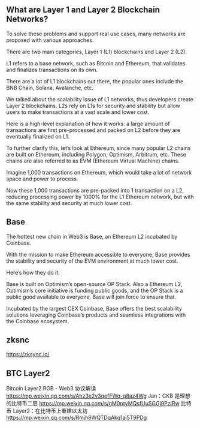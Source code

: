 ## What are Layer 1 and Layer 2 Blockchain Networks?
To solve these problems and support real use cases, many networks are proposed with various approaches. 

 

There are two main categories, Layer 1 (L1) blockchains and Layer 2 (L2).

 

L1 refers to a base network, such as Bitcoin and Ethereum, that validates and finalizes transactions on its own. 

 

There are a lot of L1 blockchains out there, the popular ones include the BNB Chain, Solana, Avalanche, etc.

We talked about the scalability issue of L1 networks, thus developers create Layer 2 blockchains. L2s rely on L1s for security and stability but allow users to make transactions at a vast scale and lower cost. 

 

Here is a high-level explanation of how it works: a large amount of transactions are first pre-processed and packed on L2 before they are eventually finalized on L1.

 

To further clarify this, let’s look at Ethereum, since many popular L2 chains are built on Ethereum, including Polygon, Optimism, Arbitrum, etc. These chains are also referred to as EVM (Ethereum Virtual Machine) chains.

 

Imagine 1,000 transactions on Ethereum, which would take a lot of network space and power to process. 

 

Now these 1,000 transactions are pre-packed into 1 transaction on a L2, reducing processing power by 1000% for the L1 Ethereum network, but with the same stability and security at much lower cost.

 
## Base

The hottest new chain in Web3 is Base, an Ethereum L2 incubated by Coinbase. 

 

With the mission to make Ethereum accessible to everyone, Base provides the stability and security of the EVM environment at much lower cost. 

 

Here’s how they do it:

Base is built on Optimism’s open-source OP Stack. Also a Ethereum L2, Optimism’s core initiative is funding public goods, and the OP Stack is a public good available to everyone. Base will join force to ensure that.

Incubated by the largest CEX Coinbase, Base offers the best scalability solutions leveraging Coinbase’s products and seamless integrations with the Coinbase ecosystem.

## zksnc
https://zksync.io/

## BTC Layer2
Bitcoin Layer2 RGB - Web3 协议解读 https://mp.weixin.qq.com/s/Ahz3e2v3qefFWq-q8az4Wg
Jan：CKB 是理想的比特币二层 https://mp.weixin.qq.com/s/gM0ptyMQsfUuSGGj9PzIRw
比特币 Layer2：在比特币上重建以太坊 https://mp.weixin.qq.com/s/Rmjh8WQTDqAkq1aj5T9PDg
<disqus/>